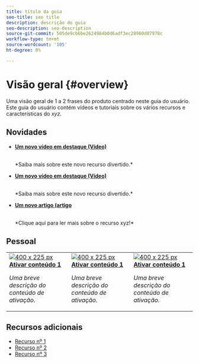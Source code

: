 ```yaml
---
title: título da guia
seo-title: seo title
description: descrição do guia
seo-description: seo-description
source-git-commit: 505de9cb6be2624984b0d6adf3ec28960d07978c
workflow-type: tm+mt
source-wordcount: '105'
ht-degree: 0%

---
```



# Visão geral {#overview}

Uma visão geral de 1 a 2 frases do produto centrado neste guia do usuário. Este guia do usuário contém vídeos e tutoriais sobre os vários recursos e características do *xyz*.

## Novidades

* **[Um novo vídeo em destaque (Vídeo)](README.md)**

   <br>
   *Saiba mais sobre este novo recurso divertido.*

* **[Um novo vídeo em destaque (Vídeo)](README.md)**

   <br>
   *Saiba mais sobre este novo recurso divertido.*

* **[Um novo artigo (artigo](README.md)**

   <br>
   *Clique aqui para ler mais sobre o recurso xyz!*

## Pessoal

<table>
<tr>
  <td>
    <a href="#">
      <img alt="400 x 225 px" src="myimage.png" />
    </a>
    <div>
      <a href="#">
    <strong>Ativar conteúdo 1</strong>
    </a>
    </div>
    <p>
    <em>Uma breve descrição do conteúdo de ativação.</em>
    <p>
  </td>
   <td>
    <a href="#">
      <img alt="400 x 225 px" src="myimage.png" />
    </a>
    <div>
      <a href="#">
    <strong>Ativar conteúdo 1</strong>
    </a>
    </div>
    <p>
    <em>Uma breve descrição do conteúdo de ativação.</em>
    <p>
  </td>
  <td>
    <a href="#">
      <img alt="400 x 225 px" src="myimage.png" />
    </a>
    <div>
      <a href="#">
    <strong>Ativar conteúdo 1</strong>
    </a>
    </div>
    <p>
    <em>Uma breve descrição do conteúdo de ativação.</em>
    <p>
  </td>
</tr>
</table>

## Recursos adicionais

* [Recurso nº 1](README.md)
* [Recurso nº 2](README.md)
* [Recurso nº 3](README.md)
